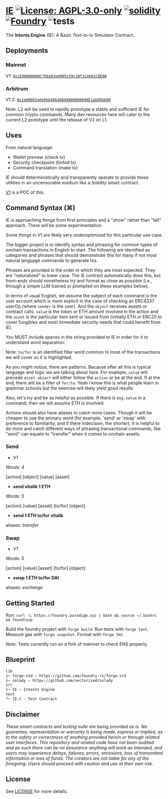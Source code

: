 # [IE](https://github.com/NaniDAO/IE)  [![License: AGPL-3.0-only](https://img.shields.io/badge/License-AGPL-black.svg)](https://opensource.org/license/agpl-v3/) [![solidity](https://img.shields.io/badge/solidity-%5E0.8.25-black)](https://docs.soliditylang.org/en/v0.8.25/) [![Foundry](https://img.shields.io/badge/Built%20with-Foundry-000000.svg)](https://getfoundry.sh/) ![tests](https://github.com/z0r0z/zenplate/actions/workflows/ci.yml/badge.svg)

The **Intents Engine** (IE): A Basic *Text-to-tx* Simulator Contract.

## Deployments

### Mainnet

V1: [`0x1E00000000Cf8ba83e0005c59c1Bf1C4682C8E00`](https://etherscan.io/address/0x1e00000000cf8ba83e0005c59c1bf1c4682c8e00#code)

### Arbitrum

V1.2: [`0x1e00003a669bb466d6B49800000099E1abDD6600`](https://arbiscan.io/address/0x1e00003a669bb466d6b49800000099e1abdd6600#code)

Note: L2 will be used to rapidly prototype a stable and sufficient IE for common crypto commands. Many dev resources here will cater to the current L2 prototype until the release of V2 on L1.

## Uses

From natural language:

- Wallet preview (check tx)
- Security checkpoint (forbid tx)
- Command translation (make tx)

IE should deterministically and transparently operate to provide these utilities in an uncensorable medium like a Solidity smart contract. 

[V1](./src/IE.sol) is a POC of this.

## Command Syntax (⌘)

IE is approaching things from first-principles and a "show" rather than "tell" approach. There will be some experimentation.

Some things in V1 are likely very underoptimized for this particular use case.

The bigger project is to identify syntax and phrasing for common types of onchain transactions in English to start. The following are identified as categories and phrases that should demonstrate this for many if not most natural language commands to generate txs.

Phrases are provided in the order in which they are most expected. They are "naturalized" to lower case. The IE contract automatically does this, but front-ends should nonetheless try and format as close as possible (i.e., through a simple LLM trained or prompted on these examples below).

In terms of usual English, we assume the subject of each command is the user account which is more explicit in the case of checking an ERC4337 userOp (where `sender` is the user). And the `object` receives assets or contract calls. `value` is the token or ETH amount involved in the action and the `asset` is the particular item sent or issued from (initially ETH or ERC20 to cover fungibles and most immediate security needs that could benefit from IE).

You MUST include spaces in the string provided to IE in order for it to understand word separation.

Note: `to/for` is an identified filler word common to most of the transactions we will cover so it is highlighted.

As you might notice, there are patterns. Because after all this is typical language and logic we are talking about here. For example, `value` will precede `asset`. `object` will either follow the `action` or be at the end. If at the end, there will be a filler of `for/to`. Yeah I know this is what people learn in grammar schools but the exercise will likely yield good results

Also, let's try and be as helpful as possible. If there is `msg.value` in a command, then we will assume ETH is involved.

Actions should also have aliases to catch more cases. Though it will be cheaper to use the primary word (for example, 'send' or 'swap' with preference to familiarity, and if there indecision, the shorter), it is helpful to do more and catch different ways of phrasing transactional commands, like "send" can equate to "transfer" when it comes to onchain assets.

### Send
- *V1*

*Words: 4*

[action] [object] [value] [asset]
- **send vitalik 1 ETH**

*Words: 5*

[action] [value] [asset] [to/for] [object]
- **send 1 ETH to/for vitalik**

aliases: *transfer*

### Swap
- *V1*

*Words: 5*

[action] [value] [asset] [to/for] [object]
- **swap 1 ETH to/for DAI**

aliases: *exchange*

## Getting Started

Run: `curl -L https://foundry.paradigm.xyz | bash && source ~/.bashrc && foundryup`

Build the foundry project with `forge build`. Run tests with `forge test`. Measure gas with `forge snapshot`. Format with `forge fmt`.

*Note:* Tests currently run on a fork of mainnet to check ENS properly.

## Blueprint

```txt
lib
├─ forge-std — https://github.com/foundry-rs/forge-std
├─ solady — https://github.com/vectorized/solady
src
├─ IE — Intents Engine
test
└─ IE.t - Test Contract
```

## Disclaimer

*These smart contracts and testing suite are being provided as is. No guarantee, representation or warranty is being made, express or implied, as to the safety or correctness of anything provided herein or through related user interfaces. This repository and related code have not been audited and as such there can be no assurance anything will work as intended, and users may experience delays, failures, errors, omissions, loss of transmitted information or loss of funds. The creators are not liable for any of the foregoing. Users should proceed with caution and use at their own risk.*

## License

See [LICENSE](./LICENSE) for more details.
